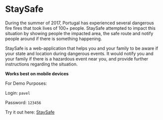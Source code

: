 # StaySafe

During the summer of 2017, Portugal has experienced several dangerous fire fires that took lives of 100+ people.
StaySafe attempted to impact this situation by showing people the impacted area, the safe route and notify people around if there is something happening.

StaySafe is a web-application that helps you and your family to be aware if your state and location during dangerous events.
It would notify you and your family if there is a hazardous event near you, and provide further instructions regarding the situation.

**Works best on mobile devices**

For Demo Purposes:


Login: `pavel`


Password: `123456`

Try it out here: 
[StaySafe](https://stay-safe-two-point-oh.herokuapp.com/)

